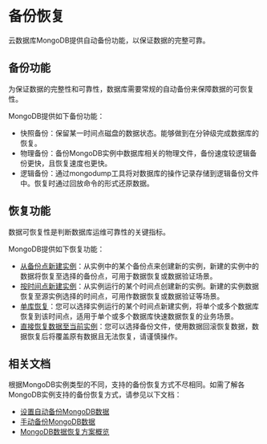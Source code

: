 # 备份恢复

云数据库MongoDB提供自动备份功能，以保证数据的完整可靠。

## 备份功能

为保证数据的完整性和可靠性，数据库需要常规的自动备份来保障数据的可恢复性。

MongoDB提供如下备份功能：

-   快照备份：保留某一时间点磁盘的数据状态。能够做到在分钟级完成数据库的恢复。
-   物理备份：备份MongoDB实例中数据库相关的物理文件，备份速度较逻辑备份更快，且恢复速度也更快。
-   逻辑备份：通过mongodump工具将对数据库的操作记录存储到逻辑备份文件中。恢复时通过回放命令的形式还原数据。

## 恢复功能

数据可恢复性是判断数据库运维可靠性的关键指标。

MongoDB提供如下恢复功能：

-   [从备份点新建实例](https://help.aliyun.com/document_detail/55013.htm#task-tll-y3b-kfb)：从实例中的某个备份点来创建新的实例，新建的实例中的数据将恢复至选择的备份点，可用于数据恢复或数据验证场景。
-   [按时间点新建实例](https://help.aliyun.com/document_detail/55014.htm#task342)：从实例运行的某个时间点创建新的实例。新建的实例数据恢复至源实例选择的时间点，可用作数据恢复或数据验证等场景。
-   [单库恢复](https://help.aliyun.com/document_detail/112274.htm#concept-kvp-mrg-fhb)：您可以选择实例运行的某个时间点新建实例，将单个或多个数据库恢复到该时间点，适用于单个或多个数据库快速数据恢复的业务场景。
-   [直接恢复数据至当前实例](https://help.aliyun.com/document_detail/55015.htm#concept-o3q-r3z-2ez)：您可以选择备份文件，使用数据回滚恢复数据，数据恢复后将覆盖原有数据且无法恢复，请谨慎操作。

## 相关文档

根据MongoDB实例类型的不同，支持的备份恢复方式不尽相同。如需了解各MongoDB实例支持的备份恢复方式，请参见以下文档：

-   [设置自动备份MongoDB数据](/cn.zh-CN/用户指南/数据备份/设置自动备份MongoDB数据.md)
-   [手动备份MongoDB数据](/cn.zh-CN/用户指南/数据备份/手动备份MongoDB数据.md)
-   [MongoDB数据恢复方案概览](/cn.zh-CN/用户指南/数据恢复/MongoDB数据恢复方案概览.md)

